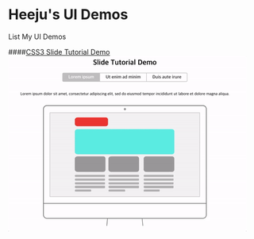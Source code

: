 # Heeju's UI Demos
List My UI Demos 

####[CSS3 Slide Tutorial Demo](https://heeju.github.io/ui-demos/css3-animation-tutorial-slide/)
![css3-animation-tutorial-slide.gif](./previews/css3-animation-tutorial-slide.gif)
